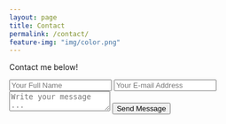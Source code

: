 ```yaml
---
layout: page
title: Contact
permalink: /contact/
feature-img: "img/color.png"
---
```


Contact me below!

<form action="https://getsimpleform.com/messages?form_api_token=1ba9efafa882dcac7319fe8cbe2b11e7" method="post">
  <input type='hidden' name='redirect_to' value='https://chiragshah321.github.io/thank-you/' />
  <input type='text' name='name' placeholder='Your Full Name' />
  <input type='email' name='email' placeholder='Your E-mail Address' />
  <textarea name='message' placeholder='Write your message ...'></textarea>
  <input type='submit' value='Send Message' />
</form>
